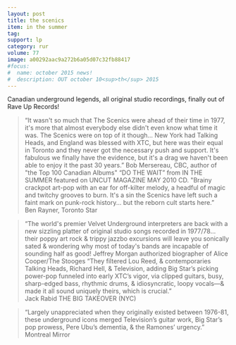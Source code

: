 ```yaml
---
layout: post
title: the scenics
item: in the summer
tag:
support: lp
category: rur
volume: 77
image: a00292aac9a272b6a05d07c32fb88417
#focus:
#  name: october 2015 news!
#  description: OUT october 10<sup>th</sup> 2015
---
```


Canadian underground legends, all original studio recordings, finally out of Rave Up Records!

> “It wasn't so much that The Scenics were ahead of their time in 1977, it's more that almost everybody else didn't even know what time it was. The Scenics were on top of it though... New York had Talking Heads, and England was blessed with XTC, but here was their equal in Toronto and they never got the necessary push and support. It's fabulous we finally have the evidence, but it's a drag we haven't been able to enjoy it the past 30 years.” Bob Mersereau, CBC, author of "the Top 100 Canadian Albums" “DO THE WAIT” from IN THE SUMMER featured on UNCUT MAGAZINE MAY 2010 CD.
"Brainy crackpot art-pop with an ear for off-kilter melody, a headful of magic and twitchy grooves to burn. It's a sin the Scenics have left such a faint mark on punk-rock history... but the reborn cult starts here.”  
Ben Rayner, Toronto Star

> “The world's premier Velvet Underground interpreters are back with a new sizzling platter of original studio songs recorded in 1977/78... their poppy art rock & trippy jazzbo excursions will leave you sonically sated & wondering why most of today's bands are incapable of sounding half as good! Jeffrey Morgan authorized biographer of Alice Cooper/The Stooges
“They filtered Lou Reed, & contemporaries Talking Heads, Richard Hell, & Television, adding Big Star’s picking power-pop funneled into early XTC’s vigor, via clipped guitars, busy, sharp-edged bass, rhythmic drums, & idiosyncratic, loopy vocals—& made it all sound uniquely theirs, which is crucial.”  
Jack Rabid THE BIG TAKEOVER (NYC)

> “Largely unappreciated when they originally existed between 1976-81, these underground icons merged Television’s guitar work, Big Star’s pop prowess, Pere Ubu’s dementia, & the Ramones’ urgency.”  
Montreal Mirror
